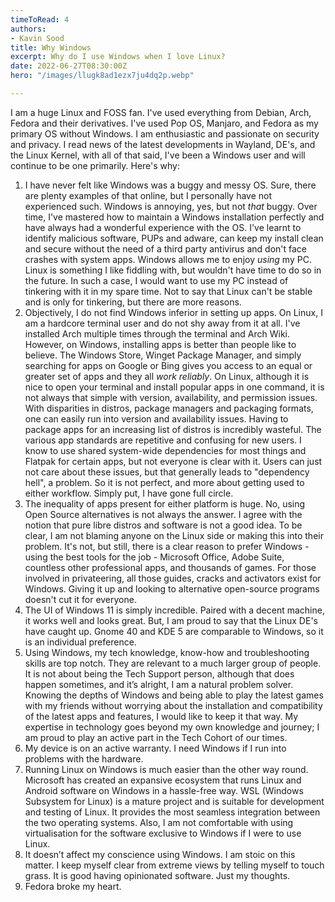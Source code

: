 ```yaml
---
timeToRead: 4
authors:
- Kavin Sood
title: Why Windows
excerpt: Why do I use Windows when I love Linux?
date: 2022-06-27T08:30:00Z
hero: "/images/llugk8ad1ezx7ju4dq2p.webp"

---
```

I am a huge Linux and FOSS fan. I've used everything from Debian, Arch, Fedora and their derivatives. I've used Pop OS, Manjaro, and Fedora as my primary OS without Windows. I am enthusiastic and passionate on security and privacy. I read news of the latest developments in Wayland, DE's, and the Linux Kernel, with all of that said, I've been a Windows user and will continue to be one primarily. Here's why:

1. I have never felt like Windows was a buggy and messy OS. Sure, there are plenty examples of that online, but I personally have not experienced such. Windows is annoying, yes, but not _that_ buggy. Over time, I've mastered how to maintain a Windows installation perfectly and have always had a wonderful experience with the OS. I've learnt to identify malicious software, PUPs and adware, can keep my install clean and secure without the need of a third party antivirus and don't face crashes with system apps. Windows allows me to enjoy _using_ my PC. Linux is something I like fiddling with, but wouldn't have time to do so in the future. In such a case, I would want to use my PC instead of tinkering with it in my spare time. Not to say that Linux can't be stable and is only for tinkering, but there are more reasons.
2. Objectively, I do not find Windows inferior in setting up apps. On Linux, I am a hardcore terminal user and do not shy away from it at all. I've installed Arch multiple times through the terminal and Arch Wiki. However, on Windows, installing apps is better than people like to believe. The Windows Store, Winget Package Manager, and simply searching for apps on Google or Bing gives you access to an equal or greater set of apps and they all _work reliably_. On Linux, although it is nice to open your terminal and install popular apps in one command, it is not always that simple with version, availability, and permission issues. With disparities in distros, package managers and packaging formats, one can easily run into version and availability issues. Having to package apps for an increasing list of distros is incredibly wasteful. The various app standards are repetitive and confusing for new users. I know to use shared system-wide dependencies for most things and Flatpak for certain apps, but not everyone is clear with it. Users can just not care about these issues, but that generally leads to "dependency hell", a problem. So it is not perfect, and more about getting used to either workflow. Simply put, I have gone full circle.
3. The inequality of apps present for either platform is huge. No, using Open Source alternatives is not always the answer. I agree with the notion that pure libre distros and software is not a good idea. To be clear, I am not blaming anyone on the Linux side or making this into their problem. It's not, but still, there is a clear reason to prefer Windows - using the best tools for the job - Microsoft Office, Adobe Suite, countless other professional apps, and thousands of games. For those involved in privateering, all those guides, cracks and activators exist for Windows. Giving it up and looking to alternative open-source programs doesn't cut it for everyone.
4. The UI of Windows 11 is simply incredible. Paired with a decent machine, it works well and looks great. But, I am proud to say that the Linux DE's have caught up. Gnome 40 and KDE 5 are comparable to Windows, so it is an individual preference.
5. Using Windows, my tech knowledge, know-how and troubleshooting skills are top notch. They are relevant to a much larger group of people. It is not about being the Tech Support person, although that does happen sometimes, and it’s alright, I am a natural problem solver. Knowing the depths of Windows and being able to play the latest games with my friends without worrying about the installation and compatibility of the latest apps and features, I would like to keep it that way. My expertise in technology goes beyond my own knowledge and journey; I am proud to play an active part in the Tech Cohort of our times.
6. My device is on an active warranty. I need Windows if I run into problems with the hardware.
7. Running Linux on Windows is much easier than the other way round. Microsoft has created an expansive ecosystem that runs Linux and Android software on Windows in a hassle-free way. WSL (Windows Subsystem for Linux) is a mature project and is suitable for development and testing of Linux. It provides the most seamless integration between the two operating systems. Also, I am not comfortable with using virtualisation for the software exclusive to Windows if I were to use Linux.
8. It doesn’t affect my conscience using Windows. I am stoic on this matter. I keep myself clear from extreme views by telling myself to touch grass. It is good having opinionated software. Just my thoughts.
9. Fedora broke my heart.